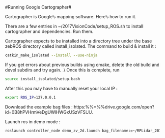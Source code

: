 #Running Google Cartographer#


Cartographer is Google’s mapping software. Here’s how to run it.

There are a few entries in ~/2017VisionCode/setup_ROS.sh to install cartographer and dependencies. Run them.

Cartographer expects to be installed into a directory tree under the base zebROS directory called install_isolated. The command to build & install it :

```bash
catkin_make_isolated --install --use-ninja
```
If you get errors about previous builds using cmake, delete the old build and devel subdirs and try again. .\\
Once this is complete, run

```bash
source install_isolated/setup.bash
```
After this you may have to manually reset your local IP :

```bash
export ROS_IP=127.0.0.1
```
Download the example bag files : https:%%*%%drive.google.com/open?id=0B8hPVHrmVeDgUWlHWGxUSzVFSUU.

Launch ros in demo mode :

```bash
roslaunch controller_node demo_zv_2d.launch bag_filename:=~/RPLidar_2017-03-10-11-11-53_0.bag 
```